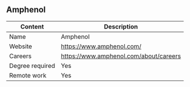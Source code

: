 ## Amphenol

Content|Description
-|-
Name|Amphenol
Website|https://www.amphenol.com/
Careers|https://www.amphenol.com/about/careers
Degree required|Yes
Remote work|Yes
